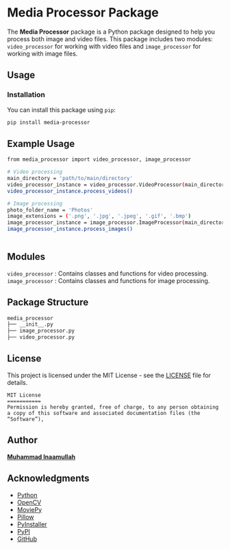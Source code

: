 # Media Processor Package

The **Media Processor** package is a Python package designed to help you process both image and video files. This package includes two modules: `video_processor` for working with video files and `image_processor` for working with image files.

## Usage

### Installation

You can install this package using `pip`:

```bash
pip install media-processor

```

## Example Usage

```bash
from media_processor import video_processor, image_processor

# Video processing
main_directory = 'path/to/main/directory'
video_processor_instance = video_processor.VideoProcessor(main_directory)
video_processor_instance.process_videos()

# Image processing
photo_folder_name = 'Photos'
image_extensions = ('.png', '.jpg', '.jpeg', '.gif', '.bmp')
image_processor_instance = image_processor.ImageProcessor(main_directory, photo_folder_name, image_extensions)
image_processor_instance.process_images()
    
```

## Modules

`video_processor` : Contains classes and functions for video processing.    
`image_processor` : Contains classes and functions for image processing.

## Package Structure

```bash
media_processor
├── __init__.py
├── image_processor.py
├── video_processor.py
```

## License

This project is licensed under the MIT License - see the [LICENSE](LICENSE) file for details.

```
MIT License
===========
Permission is hereby granted, free of charge, to any person obtaining a copy of this software and associated documentation files (the “Software”),
```

## Author

**[Muhammad Inaamullah](https://github.com/m-inaam)**

## Acknowledgments

* [Python](https://www.python.org/)
* [OpenCV](https://opencv.org/)
* [MoviePy](https://zulko.github.io/moviepy/)
* [Pillow](https://pillow.readthedocs.io/en/stable/)
* [PyInstaller](https://www.pyinstaller.org/)
* [PyPI](https://pypi.org/)
* [GitHub](https://github.com/jasmcaus/opencv-course)